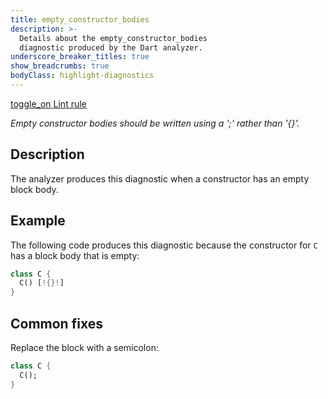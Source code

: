 ```yaml
---
title: empty_constructor_bodies
description: >-
  Details about the empty_constructor_bodies
  diagnostic produced by the Dart analyzer.
underscore_breaker_titles: true
show_breadcrumbs: true
bodyClass: highlight-diagnostics
---
```


<div class="tags">
  <a class="tag-label"
      href="/tools/linter-rules/empty_constructor_bodies"
      title="Learn about the lint rule that enables this diagnostic."
      aria-label="Learn about the lint rule that enables this diagnostic."
      target="_blank">
    <span class="material-symbols" aria-hidden="true">toggle_on</span>
    <span>Lint rule</span>
  </a>
</div>

_Empty constructor bodies should be written using a ';' rather than '{}'._

## Description

The analyzer produces this diagnostic when a constructor has an empty
block body.

## Example

The following code produces this diagnostic because the constructor for
`C` has a block body that is empty:

```dart
class C {
  C() [!{}!]
}
```

## Common fixes

Replace the block with a semicolon:

```dart
class C {
  C();
}
```
